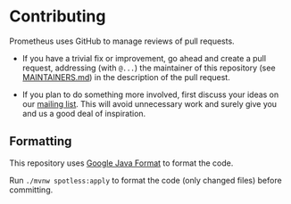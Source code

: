 # Contributing

Prometheus uses GitHub to manage reviews of pull requests.

* If you have a trivial fix or improvement, go ahead and create a pull request,
  addressing (with `@...`) the maintainer of this repository (see
  [MAINTAINERS.md](MAINTAINERS.md)) in the description of the pull request.

* If you plan to do something more involved, first discuss your ideas
  on our [mailing list](https://groups.google.com/forum/?fromgroups#!forum/prometheus-developers).
  This will avoid unnecessary work and surely give you and us a good deal
  of inspiration.

## Formatting

This repository uses [Google Java Format](https://github.com/google/google-java-format) to format the code.

Run `./mvnw spotless:apply` to format the code (only changed files) before committing.
